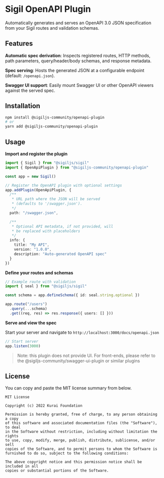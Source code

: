 # Sigil OpenAPI Plugin

Automatically generates and serves an OpenAPI 3.0 JSON specification from your Sigil routes and validation schemas.


## Features

**Automatic spec derivation**: Inspects registered routes, HTTP methods, path parameters, query/header/body schemas, and response metadata.

**Spec serving**: Hosts the generated JSON at a configurable endpoint (default: `/openapi.json`).

**Swagger UI support**: Easily mount Swagger UI or other OpenAPI viewers against the served spec.


## Installation

```bash
npm install @sigiljs-community/openapi-plugin
# or
yarn add @sigiljs-community/openapi-plugin
```


## Usage

**Import and register the plugin**

```typescript
import { Sigil } from "@sigiljs/sigil"
import { OpenApiPlugin } from "@sigiljs-community/openapi-plugin"

const app = new Sigil()

// Register the OpenAPI plugin with optional settings
app.addPlugin(OpenApiPlugin, {
  /**
   * URL path where the JSON will be served
   * (defaults to '/swagger.json').
   */
  path: "/swagger.json",

  /**
   * Optional API metadata, if not provided, will
   * be replaced with placeholders
   */
  info: {
    title: "My API",
    version: "1.0.0",
    description: "Auto-generated OpenAPI spec"
  }
})
```

**Define your routes and schemas**

```typescript
// Example route with validation
import { seal } from "@sigiljs/sigil"

const schema = app.defineSchema({ id: seal.string.optional })

app.route("/users")
  .query(...schema)
  .get((req, res) => res.response({ users: [] }))
```

**Serve and view the spec**

Start your server and navigate to `http://localhost:3000/docs/openapi.json`

```ts
// Start server
app.listen(3000)
```

> Note: this plugin does not provide UI. For front-ends, please refer
> to the @sigiljs-community/swagger-ui-plugin or similar plugins

## License

You can copy and paste the MIT license summary from below.

```text
MIT License

Copyright (c) 2022 Kurai Foundation

Permission is hereby granted, free of charge, to any person obtaining a copy
of this software and associated documentation files (the "Software"), to deal
in the Software without restriction, including without limitation the rights
to use, copy, modify, merge, publish, distribute, sublicense, and/or sell
copies of the Software, and to permit persons to whom the Software is
furnished to do so, subject to the following conditions:

The above copyright notice and this permission notice shall be included in all
copies or substantial portions of the Software.
```

